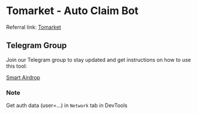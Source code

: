 # Tomarket - Auto Claim Bot

Referral link: [Tomarket](https://t.me/Tomarket_ai_bot/app?startapp=000015ci)

## Telegram Group

Join our Telegram group to stay updated and get instructions on how to use this tool:

[Smart Airdrop](https://t.me/smartairdrop2120)

### Note

Get auth data (user=...) in `Network` tab in DevTools
